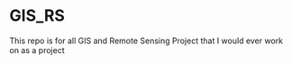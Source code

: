 # GIS_RS
This repo is for all GIS and Remote Sensing Project that I would ever work on as a project 
